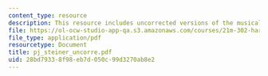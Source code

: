 ```yaml
---
content_type: resource
description: This resource includes uncorrected versions of the musical rhythms.
file: https://ol-ocw-studio-app-qa.s3.amazonaws.com/courses/21m-302-harmony-and-counterpoint-ii-spring-2005/28bd79338f98eb7d050c99d3270ab8e2_pj_steiner_uncorre.pdf
file_type: application/pdf
resourcetype: Document
title: pj_steiner_uncorre.pdf
uid: 28bd7933-8f98-eb7d-050c-99d3270ab8e2
---
```

